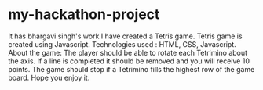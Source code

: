 # my-hackathon-project
It has bhargavi singh's work
I have created a Tetris game.
Tetris game is created using Javascript.
Technologies used :
   HTML, CSS, Javascript.
 About the game:
 The player should be able to rotate each Tetrimino about the axis.
 If a line is completed it should be removed and you will receive 10 points.
 The game should stop if a Tetrimino fills the highest row of the game board.
 Hope you enjoy it.
